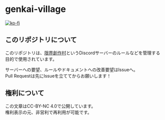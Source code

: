# genkai-village

[![ko-fi](https://ko-fi.com/img/githubbutton_sm.svg)](https://ko-fi.com/A0A81VPXD)

## このリポジトリについて

このリポジトリは、[限界創作村](https://discord.gg/cVQZaxp)というDiscordサーバーのルールなどを管理する目的で使用されています。     

サーバーへの要望、ルールやドキュメントへの改善要望はIssueへ。       
Pull Requestは先にIssueを立ててからお願いします！

## 権利について

この文章はCC-BY-NC 4.0で公開しています。        
権利表示の元、非営利で再利用が可能です。